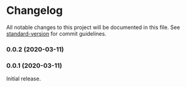 # Changelog

All notable changes to this project will be documented in this file. See [standard-version](https://github.com/conventional-changelog/standard-version) for commit guidelines.

### 0.0.2 (2020-03-11)

### 0.0.1 (2020-03-11)

Initial release.